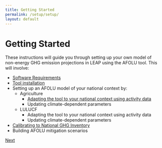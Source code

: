 ```yaml
---
title: Getting Started
permalink: /setup/setup/
layout: default
---
```


# Getting Started

These instructions will guide you through setting up your own model of non-energy GHG emission projections in LEAP using the AFOLU tool. This will involve:
- [Software Requirements](Softwarerequirements.md)
- [Tool installation](Installation.md)
- Setting up an AFOLU model of your national context by:
  - Agriculture
    - [Adapting the tool to your national context using activity data](NationalActivitydata.md)
    - Updating climate-dependent parameters
  - LULUCF
    - Adapting the tool to your national context using activity data
    - Updating climate-dependent parameters
- [Calibrating to National GHG Inventory](NationalGHGInventory.md)
- Building AFOLU mitigation scenarios

[Next](Softwarerequirements.md)
